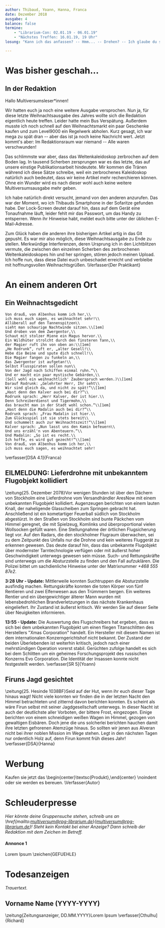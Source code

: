 ```yaml
---
author: Thibaud, Yoann, Hanna, Franca
date: Dezember 2018
ausgabe: 4
balance: false
termine:
    - "Librarium-Con: 02.01.19 - 06.01.19"
    - "Nächstes Treffen: 16.01.19, 19 Uhr"
losung: "Kann ich das anfassen? -- Hmm... -- Drehen? -- Ich glaube du solltest ... Oh nein! Zu SPÄT!"

---
```


# Was bisher geschah...

## In der Redaktion
Hallo Multiversumsleser\*innen!

Wir hatten euch ja noch eine weitere Ausgabe versprochen. Nun ja, für diese letzte Weihnachtsausgabe des Jahres wollte sich die Redaktion eigentlich heute treffen. Leider hatte mein Bus Verspätung. Außerdem musste ich noch schnell auf den Weihnachtsmarkt ein paar Geschenke kaufen und zum Level9000 ein Regelwerk abholen. Kurz gesagt, ich war mega zu spät dran -- aber das ist ja noch keine Nachricht wert. Jetzt kommt's aber: Im Redaktionsraum war niemand -- Alle waren verschwunden!

Das schlimmste war aber, dass das Weltenkaleidoskop zerbrochen auf dem Boden lag. In tausend Scherben zersprungen war es das letzte, das auf unsere einstige Publikationsarbeit hindeutete. Mir kommen die Tränen während ich diese Sätze schreibe, weil ein zerbrochenes Kaleidoskop natürlich auch bedeutet, dass wir keine Artikel mehr recherchieren können. Ohne ein Wunder wird es nach dieser wohl auch keine weitere Multiversumsausgabe mehr geben.

Ich habe natürlich direkt versucht, jemand von den anderen anzurufen. Das war der Moment, wo ich Thibauds Smartphone in der Sofaritze gefunden habe. Der Lock-Screen deutet darauf hin, dass auf dem Gerät eine Tonaufnahme läuft, leider fehlt mir das Passwort, um das Handy zu entsperren. Wenn ihr Hinweise habt, meldet euch bitte unter der üblichen E-Mail-Adresse.

Zum Glück haben die anderen ihre bisherigen Artikel artig in das Git gepusht. Es war mir also möglich, diese Weihnachtsausgabe zu Ende zu stellen. Merkwürdige Interferenzen, deren Ursprung ich in den Lichtblitzen vermute, die zwischen den einzelnen Scherben des zerbrochenen Weltenkaleidoskopes hin und her springen, stören jedoch meinen Upload. Ich hoffe nun, dass diese Datei euch unbeschadet erreicht und verbleibe mit hoffnungsvollen Weihnachtsgrüßen.
\Verfasser{Der Praktikant}

# An einem anderen Ort
## Ein Weihnachtsgedicht
```{=latex}
Von drauß, von Albenhus komm ich her,\\
ich muss euch sagen, es weihnachtet sehr!\\
Allüberall auf den Tannenspitzen\\
sieht man schaurige Nachtwinde sitzen.\\[1em]
Und droben von dem Zwergentor,\\
Schaut mit stolzer Miene ein Magus hervor.\\
Ein Wildhüter strolcht durch den finsteren Tann,\\
der Magier ruft ihn von oben an:\\[1em]
„He Rodrunk“, ruft er, „alter Gesell!\\
Hebe die Beine und spute dich schnell!\\
Die Magier fangen zu funkeln an,\\
das Zwergentor ist aufgetan!\\
Selbst Flusspiraten sollen nun\\
Von der Jagd nach Schiffen einmal ruhn.“\\
Und er macht ein paar mystische Gebärden,\\
(Soll wohl ein weihnachtlich' Zauberspruch werden.)\\[1em]
Darauf Rodrunk: „Gelehrter Herr, Ihr seht\\
Wir sind gleich da, und nicht zu spät!“\\[1em]
„Hast denn den Kalver auch bei dir?“\\
Rodrunk sprach: „Herr Kalver, der ist hier.\\
Denn Schreiberdienst und Tigermohn,\\
das braucht man in der Stadt wohl schon.“\\[1em]
„Hast denn die Madalin auch bei dir?“\\
Rodrunk sprach: „Frau Madalin ist hier.\\
Zum Glücksspiel ist sie stets bereit\\
Und schummelt auch zur Weihnachtszeit!“\\[1em]
Kalver sprach: „Nun lasst uns den Kamin befeuern\\
Und uns erzähl'n von Abenteuern.“\\
Und Madalin: „So ist es recht.\\
Ich hoffe, es wird gut gezecht!“\\[1em]
Von drauß, von Albenhus komm ich her,\\
ich muss euch sagen, es weihnachtet sehr!
```
\verfasser[DSA 4.1]{Franca}

## EILMELDUNG: Lieferdrohne mit unbekanntem Flugobjekt kollidiert
\zeitung{25. Dezember 2078}Vor wenigen Stunden ist über den Dächern von Stockholm eine Lieferdrohne vom Versandhändler AresNow mit einem unbekannten Flugobjekt kollidiert. Augenzeugen berichten von einem lauten Knall, der naheligende Glasscheiben zum Springen gebracht hat. Anschließend ist ein kometartiger Feuerball südlich von Stockholm abgestürzt. In den Straßen von Stockholm sind bunte Päckchen vom Himmel geregnet, die mit Spielzeug, Komlinks und überproportional vielen Wollsocken gefüllt waren.
Eine Stellungnahme der örtlichen Flugsicherung liegt vor. Auf den Radars, die den stockholmer Flugraum überwachen, sei zu dem Zeitpunkt des Unfalls nur die Drohne und kein weiteres Fluggerät zu erkennen gewesen. Das deute darauf hin, dass das unbekannte Flugobjekt über modernster Tarntechnologie verfügen oder mit äußerst hoher Geschwindigkeit unterwegs gewesen sein müsse.
Such- und Rettungskräfte sind unterwegs um die Absturzstelle zu finden und den Fall aufzuklären. Die Polizei bittet um sachdienliche Hinweise unter der Matrixnummer *+468 555 87e2*.

**3:28 Uhr - Update:** Mittlerweile konnten Suchtruppen die Absturzstelle ausfindig machen. Rettungskräfte konnten die toten Körper von fünf Rentieren und zwei Elfenwesen aus den Trümmern bergen. Ein weiteres Rentier und ein übergewichtiger älterer Mann wurden mit lebensbedrohlichen Brandverletzungen in das nächste Krankenhaus eingeliefert. Ihr Zustand ist äußerst kritisch. Wir werden Sie auf dieser Seite über Neuigkeiten informieren.

**13:55 - Update:** Die Auswertung des Flugschreibers hat ergeben, dass es sich bei dem unbekannten Flugobjekt um einen fliegen Titanschlitten des Herstellers "Xmas Corporation" handelt. Ein Hersteller mit diesem Namen ist dem internationalen Konzerngerichtshof nicht bekannt.
Der Zustand der beiden Überlebenden ist weiterhin kritisch, jedoch nach einer mehrstündigen Operation vorerst stabil.
Gerüchten zufolge handelt es sich bei dem Schlitten um ein geheimes Forschungsprojekt des russischen Konzerns Evo Corporation. Die Identität der Insassen konnte nicht festgestellt werden.
\verfasser[SR 5]{Yoann}

## Firuns Jagd gesichtet
\zeitung{25. Hesinde 1038BF}Seid auf der Hut, wenn ihr euch dieser Tage hinaus wagt! Nicht viele konnten wir finden die in der letzten Nacht den Himmel betrachteten und zitternd davon berichten konnten. Es scheint als wäre Firun selbst mit seiner Jagdgesellschaft unterwegs. In dieser Nacht ist auch der deutlichste aller Vorboten, der bittere Frost, eingezogen. Einige berichten von einem schneidigen weißen Wagen im Himmel, gezogen von gewaltigen Eisbären. Doch jene die uns solcherlei berichten hauchen damit ihre letzten gefrorenen Atemzüge hinaus. So sollten wir jenen aus Alveran nicht bei ihrer noblen Mission im Wege stehen. Legt in den nächsten Tagen nur ordentlich Holz auf, denn Firun kommt früh dieses Jahr!
\verfasser{DSA}{Hanna}

# Werbung
Kaufen sie jetzt das
\begin{center}\textsc{Produkt},\end{center} \noindent oder sie werden es bereuen.
\Verfasser{Autor}

# Schleuderpresse
*Hier könnte deine Gruppensuche stehen, schreib uns an \href{mailto:multiversum@rpg-librarium.de}{multiversum@rpg-librarium.de}! Steht kein Kontakt bei einer Anzeige? Dann schreib der Redaktion mit dem Zeichen im Betreff.*

#### Annonce 1
Lorem Ipsum
\zeichen{GEFUEHLE}

# Todesanzeigen
*Trauertext.*

## Vorname Name (YYYY-YYYY)
\zeitung{Zeitungsanzeiger, DD.MM.YYYY}Lorem Ipsum
\verfasser[Cthulhu]{Richard}
